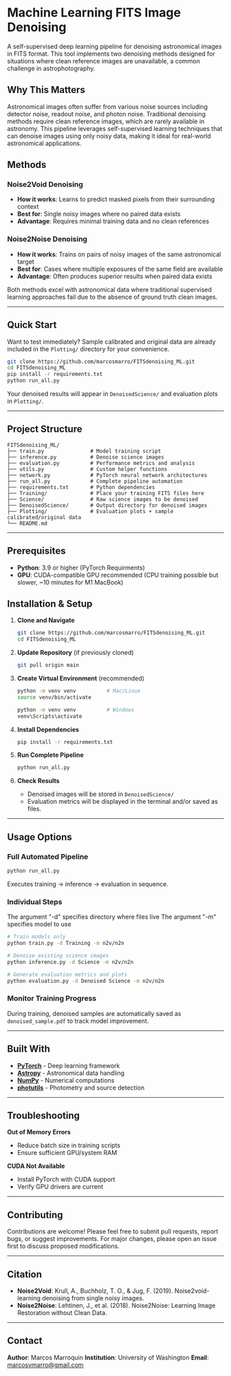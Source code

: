 # Machine Learning FITS Image Denoising

A self-supervised deep learning pipeline for denoising astronomical images in FITS format. This tool implements two denoising methods designed for situations where clean reference images are unavailable, a common challenge in astrophotography.

## Why This Matters

Astronomical images often suffer from various noise sources including detector noise, readout noise, and photon noise. Traditional denoising methods require clean reference images, which are rarely available in astronomy. This pipeline leverages self-supervised learning techniques that can denoise images using only noisy data, making it ideal for real-world astronomical applications.

## Methods

### Noise2Void Denoising
- **How it works**: Learns to predict masked pixels from their surrounding context
- **Best for**: Single noisy images where no paired data exists
- **Advantage**: Requires minimal training data and no clean references

### Noise2Noise Denoising  
- **How it works**: Trains on pairs of noisy images of the same astronomical target
- **Best for**: Cases where multiple exposures of the same field are available
- **Advantage**: Often produces superior results when paired data exists

Both methods excel with astronomical data where traditional supervised learning approaches fail due to the absence of ground truth clean images.

---

## Quick Start

Want to test immediately? Sample calibrated and original data are already included in the `Plotting/` directory for your convenience.

```bash
git clone https://github.com/marcosmarro/FITSdenoising_ML.git
cd FITSdenoising_ML
pip install -r requirements.txt
python run_all.py
```

Your denoised results will appear in `DenoisedScience/` and evaluation plots in `Plotting/`.

---

## Project Structure

```
FITSdenoising_ML/
├── train.py               # Model training script
├── inference.py           # Denoise science images
├── evaluation.py          # Performance metrics and analysis
├── utils.py               # Custom helper functions
├── network.py             # PyTorch neural network architectures
├── run_all.py             # Complete pipeline automation
├── requirements.txt       # Python dependencies
├── Training/              # Place your training FITS files here
├── Science/               # Raw science images to be denoised
├── DenoisedScience/       # Output directory for denoised images
├── Plotting/              # Evaluation plots + sample calibrated/original data
└── README.md
```

---

## Prerequisites

- **Python**: 3.9 or higher (PyTorch Requirments)
- **GPU**: CUDA-compatible GPU recommended (CPU training possible but slower, ~10 minutes for M1 MacBook)

## Installation & Setup

1. **Clone and Navigate**
   ```bash
   git clone https://github.com/marcosmarro/FITSdenoising_ML.git
   cd FITSdenoising_ML
   ```

2. **Update Repository** (if previously cloned)
   ```bash
   git pull origin main
   ```

3. **Create Virtual Environment** (recommended)
   ```bash
   python -m venv venv          # Mac/Linux
   source venv/bin/activate
   ```
   ```bash
   python -m venv venv          # Windows
   venv\Scripts\activate       
   ```

4. **Install Dependencies**
   ```bash
   pip install -r requirements.txt
   ```

5. **Run Complete Pipeline**
   ```bash
   python run_all.py
   ```

6. **Check Results**
    - Denoised images will be stored in `DenoisedScience/`  
    - Evaluation metrics will be displayed in the terminal and/or saved as files.  

---

## Usage Options

### Full Automated Pipeline
```bash
python run_all.py
```
Executes training → inference → evaluation in sequence.

### Individual Steps
The argument "-d" specifies directory where files live
The argument "-m" specifies model to use
```bash
# Train models only
python train.py -d Training -m n2v/n2n

# Denoise existing science images
python inference.py -d Science -m n2v/n2n

# Generate evaluation metrics and plots
python evaluation.py -d Denoised Science -m n2v/n2n
```

### Monitor Training Progress
During training, denoised samples are automatically saved as `denoised_sample.pdf` to track model improvement.

---

## Built With

- **[PyTorch](https://pytorch.org/)** - Deep learning framework
- **[Astropy](https://www.astropy.org/)** - Astronomical data handling
- **[NumPy](https://numpy.org/)** - Numerical computations  
- **[photutils](https://photutils.readthedocs.io/en/stable/)** - Photometry and source detection

---

## Troubleshooting

**Out of Memory Errors**
- Reduce batch size in training scripts
- Ensure sufficient GPU/system RAM

**CUDA Not Available**
- Install PyTorch with CUDA support
- Verify GPU drivers are current

---

## Contributing

Contributions are welcome! Please feel free to submit pull requests, report bugs, or suggest improvements. For major changes, please open an issue first to discuss proposed modifications.

---

## Citation

- **Noise2Void**: Krull, A., Buchholz, T. O., & Jug, F. (2019). Noise2void-learning denoising from single noisy images.
- **Noise2Noise**: Lehtinen, J., et al. (2018). Noise2Noise: Learning Image Restoration without Clean Data.

---

## Contact

**Author**: Marcos Marroquin
**Institution**: University of Washington
**Email**: marcosvmarro@gmail.com
